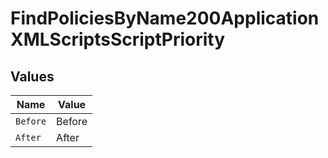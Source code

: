 # FindPoliciesByName200ApplicationXMLScriptsScriptPriority


## Values

| Name     | Value    |
| -------- | -------- |
| `Before` | Before   |
| `After`  | After    |